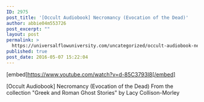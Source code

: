 ```yaml
---
ID: 2975
post_title: '[Occult Audiobook] Necromancy (Evocation of the Dead)'
author: abbie04m553726
post_excerpt: ""
layout: post
permalink: >
  https://universalflowuniversity.com/uncategorized/occult-audiobook-necromancy-evocation-of-the-dead/
published: true
post_date: 2016-05-07 15:22:04
---
```

[embed]https://www.youtube.com/watch?v=d-85C3793I8[/embed]<br>
<p>[Occult Audiobook] Necromancy (Evocation of the Dead) From the collection "Greek and Roman Ghost Stories" by Lacy Collison-Morley</p>